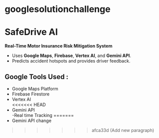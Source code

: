 # googlesolutionchallenge
# SafeDrive AI
**Real-Time Motor Insurance Risk Mitigation System**  
- Uses **Google Maps**, **Firebase**, **Vertex AI**, and **Gemini API**.  
- Predicts accident hotspots and provides driver feedback. 

## Google Tools Used : 
- Google Maps Platform  
- Firebase Firestore  
- Vertex AI  
<<<<<<< HEAD
- Gemini API  
-Real time Tracking
=======
- Gemini API 
change

>>>>>>> afca33d (Add new paragraph)
